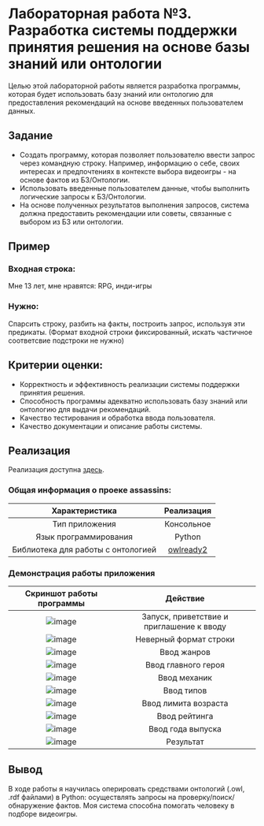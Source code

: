 # Лабораторная работа №3. Разработка системы поддержки принятия решения на основе базы знаний или онтологии

Целью этой лабораторной работы является разработка программы, которая будет использовать базу знаний или онтологию для предоставления рекомендаций на основе введенных пользователем данных.

## Задание

- Создать программу, которая позволяет пользователю ввести запрос через командную строку. Например, информацию о себе, своих интересах и предпочтениях в контексте выбора видеоигры - на основе фактов из БЗ/Онтологии.
- Использовать введенные пользователем данные, чтобы выполнить логические запросы к  БЗ/Онтологии.
- На основе полученных результатов выполнения запросов, система должна предоставить рекомендации или советы, связанные с выбором из БЗ или онтологии.

## Пример

### Входная строка:

Мне 13 лет, мне нравятся: RPG, инди-игры

### Нужно:

Спарсить строку, разбить на факты, построить запрос, используя эти предикаты. (Формат входной строки фиксированный, искать частичное соответсвие подстроки не нужно)

## Критерии оценки:

- Корректность и эффективность реализации системы поддержки принятия решения.
- Способность программы адекватно использовать базу знаний или онтологию для выдачи рекомендаций.
- Качество тестирования и обработка ввода пользователя.
- Качество документации и описание работы системы.

## Реализация

Реализация доступна [здесь](https://github.com/ITSamantha/Artificial_Intelligence_Systems/tree/main/module1/lab3).

### Общая информация о проеке assassins:

|           Характеристика           |                       Реализация                        |
|:----------------------------------:|:-------------------------------------------------------:|
|           Тип приложения           |                       Консольное                        |
|       Язык программирования        |                         Python                          |
| Библиотека для работы с онтологией | [owlready2](https://owlready2.readthedocs.io/en/v0.44/) |

### Демонстрация работы приложения

|       Скриншот работы программы        |                 Действие                  |
|:--------------------------------------:|:-----------------------------------------:|
| ![image](https://github.com/ITSamantha/Artificial_Intelligence_Systems/assets/100091168/61a917a0-f4ba-465d-a8c4-b2f546677bc3)| Запуск, приветствие и приглашение к вводу |
| ![image](https://github.com/ITSamantha/Artificial_Intelligence_Systems/assets/100091168/2108a387-16ee-420b-bc59-1c9041f5bc37)|          Неверный формат строки           |
| ![image](https://github.com/ITSamantha/Artificial_Intelligence_Systems/assets/100091168/b467accd-1edb-4cd7-a879-6123e379648e)|                 Ввод жанров               |
| ![image](https://github.com/ITSamantha/Artificial_Intelligence_Systems/assets/100091168/07a1afa3-02c0-45b6-b18b-3b8960f8f9f8)|                Ввод главного героя        |
| ![image](https://github.com/ITSamantha/Artificial_Intelligence_Systems/assets/100091168/4f569f44-4713-4f25-9ba3-997715474699)|                   Ввод механик            |
| ![image](https://github.com/ITSamantha/Artificial_Intelligence_Systems/assets/100091168/796bdd75-8aa0-4708-b717-1194b45df37f)|                    Ввод типов             |
| ![image](https://github.com/ITSamantha/Artificial_Intelligence_Systems/assets/100091168/98c6d85a-83e0-461e-a89f-b29b00e010f2)|                  Ввод лимита возраста     |
 | ![image](https://github.com/ITSamantha/Artificial_Intelligence_Systems/assets/100091168/1bd395ab-9593-4bfd-9144-66c492d66fd9)|                     Ввод рейтинга         |
 | ![image](https://github.com/ITSamantha/Artificial_Intelligence_Systems/assets/100091168/c5c46e1b-d6d6-464a-b08f-cac1ee57d836)|                    Ввод года выпуска      |
| ![image](https://github.com/ITSamantha/Artificial_Intelligence_Systems/assets/100091168/fb5bbb85-d95b-48d1-a715-9617347975be)|                      Результат            |

## Вывод
В ходе работы я научилась оперировать средствами онтологий (.owl, .rdf файлами) в Python: осуществлять запросы на проверку/поиск/обнаружение фактов. Моя система способна помогать человеку в подборе видеоигры.
